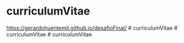 # curriculumVitae
https://gerardohuentemil.github.io/desafioFinal/
#   c u r r i c u l u m V i t a e  
 #   c u r r i c u l u m V i t a e  
 #   c u r r i c u l u m V i t a e  
 